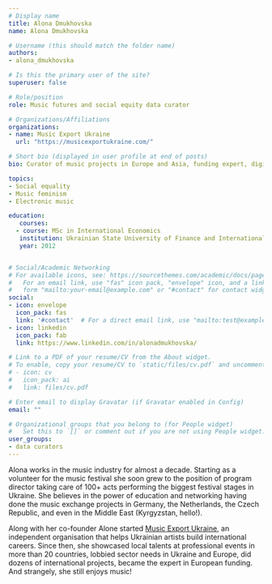 ```yaml
---
# Display name
title: Alona Dmukhovska
name: Alona Dmukhovska

# Username (this should match the folder name)
authors:
- alona_dmukhovska

# Is this the primary user of the site?
superuser: false

# Role/position
role: Music futures and social equity data curator

# Organizations/Affiliations
organizations:
- name: Music Export Ukraine
  url: "https://musicexportukraine.com/"

# Short bio (displayed in user profile at end of posts)
bio: Curator of music projects in Europe and Asia, funding expert, digital enthusiast, co-founder Music Export Ukraine.

topics:
- Social equality
- Music feminism
- Electronic music

education:
   courses:
  - course: MSc in International Economics
   institution: Ukrainian State University of Finance and International Trade
   year: 2012


# Social/Academic Networking
# For available icons, see: https://sourcethemes.com/academic/docs/page-builder/#icons
#   For an email link, use "fas" icon pack, "envelope" icon, and a link in the
#   form "mailto:your-email@example.com" or "#contact" for contact widget.
social:
- icon: envelope
  icon_pack: fas
  link: '#contact'  # For a direct email link, use "mailto:test@example.org".
- icon: linkedin
  icon_pack: fab
  link: https://www.linkedin.com/in/alonadmukhovska/

# Link to a PDF of your resume/CV from the About widget.
# To enable, copy your resume/CV to `static/files/cv.pdf` and uncomment the lines below.
# - icon: cv
#   icon_pack: ai
#   link: files/cv.pdf

# Enter email to display Gravatar (if Gravatar enabled in Config)
email: ""

# Organizational groups that you belong to (for People widget)
#   Set this to `[]` or comment out if you are not using People widget.
user_groups:
- data curators
---
```


Alona works in the music industry for almost a decade. Starting as a volunteer for the music festival she soon grew to the position of program director taking care of 100+ acts performing the biggest festival stages in Ukraine. She believes in the power of education and networking having done the music exchange projects in Germany, the Netherlands, the Czech Republic, and even in the Middle East (Kyrgyzstan, hello!). 

Along with her co-founder Alone started [Music Export Ukraine](https://musicexportukraine.com/), an independent organisation that helps Ukrainian artists build international careers. Since then, she showcased local talents at professional events in more than 20 countries, lobbied sector needs in Ukraine and Europe, did dozens of international projects, became the expert in European funding. And strangely, she still enjoys music! 
